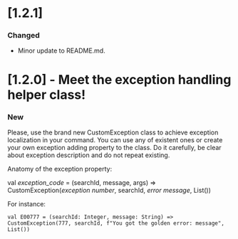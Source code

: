 # [1.2.1]
### Changed
- Minor update to README.md.

# [1.2.0] - Meet the exception handling helper class!
### New
Please, use the brand new CustomException class to achieve exception localization in your command.
You can use any of existent ones or create your own exception adding property to the class. Do it carefully, be clear about exception description and do not repeat existing.

Anatomy of the exception property:

val _exception_code_ = (searchId, message, args) => CustomException(_exception number_, searchId, _error message_, List())

For instance:

`val E00777 = (searchId: Integer, message: String) => CustomException(777, searchId, f"You got the golden error: message", List())`